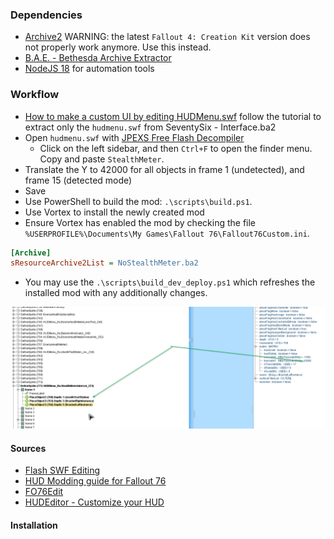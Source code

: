 ### Dependencies
- [Archive2](https://www.nexusmods.com/fallout76/mods/546?tab=files&file_id=13110) WARNING: the latest `Fallout 4: Creation Kit` version does not properly work anymore. Use this instead.
- [B.A.E. - Bethesda Archive Extractor](https://www.nexusmods.com/fallout4/mods/78/?)
- [NodeJS 18](https://nodejs.org/en/blog/release/v18.12.0) for automation tools
 
### Workflow
- [How to make a custom UI by editing HUDMenu.swf](https://www.nexusmods.com/fallout4/articles/10) follow the tutorial to extract only the `hudmenu.swf` from SeventySix - Interface.ba2
- Open `hudmenu.swf` with [JPEXS Free Flash Decompiler](https://github.com/jindrapetrik/jpexs-decompiler/releases/tag/version20.1.0)
    - Click on the left sidebar, and then `Ctrl+F` to open the finder menu. Copy and paste `StealthMeter`.
- Translate the Y to 42000 for all objects in frame 1 (undetected), and frame 15 (detected mode)
- Save
- Use PowerShell to build the mod: `.\scripts\build.ps1`. 
- Use Vortex to install the newly created mod
- Ensure Vortex has enabled the mod by checking the file `%USERPROFILE%\Documents\My Games\Fallout 76\Fallout76Custom.ini`.
```ini
[Archive]
sResourceArchive2List = NoStealthMeter.ba2
```
- You may use the `.\scripts\build_dev_deploy.ps1` which refreshes the installed mod with any additionally changes.

![framed_moved_showcase.png](https://raw.githubusercontent.com/rdok/fallout76_mod_no_sneak_hud/main/framed_moved_showcase.png)

#### Sources
- [Flash SWF Editing](https://wiki.nexusmods.com/index.php/Flash_SWF_Editing)
- [HUD Modding guide for Fallout 76](https://github.com/sdaskaliesku/fo76modding)
- [FO76Edit](https://www.nexusmods.com/fallout76/mods/30)
- [HUDEditor - Customize your HUD](https://www.nexusmods.com/fallout76/mods/953)

#### Installation